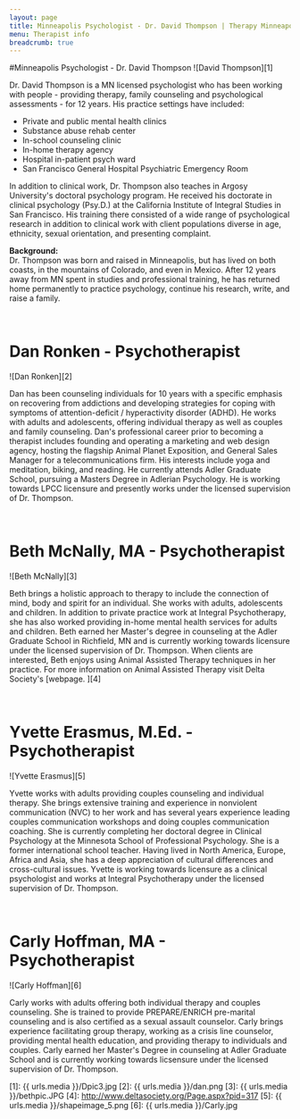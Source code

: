```yaml
---
layout: page
title: Minneapolis Psychologist - Dr. David Thompson | Therapy Minneapolis - Integral Psychotherapy
menu: Therapist info
breadcrumb: true
---
```


#Minneapolis Psychologist - Dr. David Thompson 
![David Thompson][1] 

Dr. David Thompson is a MN licensed psychologist who has been working with people - providing therapy, family counseling and psychological assessments - for 12 years. His practice settings have included: 

*   Private and public mental health clinics
*   Substance abuse rehab center
*   In-school counseling clinic
*   In-home therapy agency
*   Hospital in-patient psych ward
*   San Francisco General Hospital Psychiatric Emergency Room

In addition to clinical work, Dr. Thompson also teaches in Argosy University's doctoral psychology program. He received his doctorate in clinical psychology (Psy.D.) at the California Institute of Integral Studies in San Francisco. His training there consisted of a wide range of psychological research in addition to clinical work with client populations diverse in age, ethnicity, sexual orientation, and presenting complaint. 

**Background:**  
Dr. Thompson was born and raised in Minneapolis, but has lived on both coasts, in the mountains of Colorado, and even in Mexico. After 12 years away from MN spent in studies and professional training, he has returned home permanently to practice psychology, continue his research, write, and raise a family.  
   
&nbsp;  
   
# Dan Ronken - Psychotherapist

![Dan Ronken][2] 

Dan has been counseling individuals for 10 years with a specific emphasis on recovering from addictions and developing strategies for coping with symptoms of attention-deficit / hyperactivity disorder (ADHD). He works with adults and adolescents, offering individual therapy as well as couples and family counseling.  Dan's professional career prior to becoming a therapist includes founding and operating a marketing and web design agency, hosting the flagship Animal Planet Exposition, and General Sales Manager for a telecommunications firm. His interests include yoga and meditation, biking, and reading. He currently attends Adler Graduate School, pursuing a Masters Degree in Adlerian Psychology.  He is working towards LPCC licensure and presently works under the licensed supervision of Dr. Thompson. 
   
&nbsp;  
   
# Beth McNally, MA - Psychotherapist

![Beth McNally][3] 

Beth brings a holistic approach to therapy to include the connection of mind, body and spirit for an individual.  She works with adults, adolescents and children.  In addition to private practice work at Integral Psychotherapy, she has also worked providing in-home mental health services for adults and children.  Beth earned her Master's degree in counseling at the Adler Graduate School in Richfield, MN and is currently working towards licensure under the licensed supervision of Dr. Thompson.  When clients are interested, Beth enjoys using Animal Assisted Therapy techniques in her practice.  For more information on Animal Assisted Therapy visit Delta Society's [webpage. ][4] 
   
&nbsp;  
   
# Yvette Erasmus, M.Ed. - Psychotherapist

![Yvette Erasmus][5] 

Yvette works with adults providing couples counseling and individual therapy.  She brings extensive training and experience in nonviolent communication (NVC) to her work and has several years experience leading couples communication workshops and doing couples communication coaching.  She is currently completing her doctoral degree in Clinical Psychology at the Minnesota School of Professional Psychology.  She is a former international school teacher.  Having lived in North America, Europe, Africa and Asia, she has a deep appreciation of cultural differences and cross-cultural issues.  Yvette is working towards licensure as a clinical psychologist and works at Integral Psychotherapy under the licensed supervision of Dr. Thompson. 
   
&nbsp;  
   
# Carly Hoffman, MA - Psychotherapist

![Carly Hoffman][6] 

Carly works with adults offering both individual therapy and couples counseling.  She is trained to provide PREPARE/ENRICH pre-marital counseling and is also certified as a sexual assault counselor.  Carly brings experience facilitating group therapy, working as a crisis line counselor, providing mental health education, and providing therapy to individuals and couples.  Carly earned her Master's Degree in counseling at Adler Graduate School and is currently working towards licsensure under the licensed supervision of Dr. Thompson. 

 [1]: {{ urls.media }}/Dpic3.jpg
 [2]: {{ urls.media }}/dan.png
 [3]: {{ urls.media }}/bethpic.JPG
 [4]: http://www.deltasociety.org/Page.aspx?pid=317
 [5]: {{ urls.media }}/shapeimage_5.png
 [6]: {{ urls.media }}/Carly.jpg
